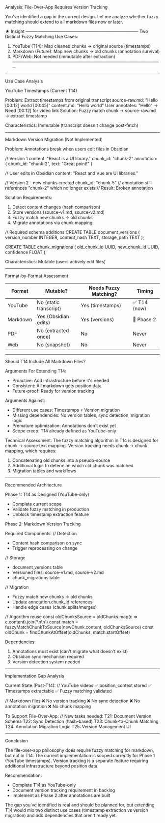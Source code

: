 Analysis: File-Over-App Requires Version Tracking

  You've identified a gap in the current design. Let me analyze whether fuzzy matching should
   extend to all markdown files now or later.

  ★ Insight ─────────────────────────────────────
  Two Distinct Fuzzy Matching Use Cases:
  1. YouTube (T14): Map cleaned chunks → original source (timestamps)
  2. Markdown (Future): Map new chunks → old chunks (annotation survival)
  3. PDF/Web: Not needed (immutable after extraction)
  ─────────────────────────────────────────────────

  ---
  Use Case Analysis

  YouTube Timestamps (Current T14)

  Problem: Extract timestamps from original transcript
  source-raw.md: "Hello [00:12] world [00:45]"
  content.md:    "Hello world"
  User annotates: "Hello" → Need [00:12] for video link
  Solution: Fuzzy match chunk → source-raw.md → extract timestamp

  Characteristics: Immutable (transcript doesn't change post-fetch)

  ---
  Markdown Version Migration (Not Implemented)

  Problem: Annotations break when users edit files in Obsidian

  // Version 1
  content: "React is a UI library."
  chunk_id: "chunk-2"
  annotation: { chunk_id: "chunk-2", text: "Great point!" }

  // User edits in Obsidian
  content: "React and Vue are UI libraries."

  // Version 2 - new chunks created
  chunk_id: "chunk-5"
  // annotation still references "chunk-2" which no longer exists
  // Result: Broken annotation

  Solution Requirements:
  1. Detect content changes (hash comparison)
  2. Store versions (source-v1.md, source-v2.md)
  3. Fuzzy match new chunks → old chunks
  4. Migrate annotations via chunk mapping

  // Required schema additions
  CREATE TABLE document_versions (
    version_number INTEGER,
    content_hash TEXT,
    storage_path TEXT
  );

  CREATE TABLE chunk_migrations (
    old_chunk_id UUID,
    new_chunk_id UUID,
    confidence FLOAT
  );

  Characteristics: Mutable (users actively edit files)

  ---
  Format-by-Format Assessment

  | Format   | Mutable?               | Needs Fuzzy Matching? | Timing      |
  |----------|------------------------|-----------------------|-------------|
  | YouTube  | No (static transcript) | Yes (timestamps)      | ✅ T14 (now) |
  | Markdown | Yes (Obsidian edits)   | Yes (versions)        | 🔮 Phase 2  |
  | PDF      | No (extracted once)    | No                    | Never       |
  | Web      | No (snapshot)          | No                    | Never       |

  ---
  Should T14 Include All Markdown Files?

  Arguments For Extending T14:
  - Proactive: Add infrastructure before it's needed
  - Consistent: All markdown gets position data
  - Future-proof: Ready for version tracking

  Arguments Against:
  - Different use cases: Timestamps ≠ Version migration
  - Missing dependencies: No version tables, sync detection, migration logic
  - Premature optimization: Annotations don't exist yet
  - Scope creep: T14 already defined as YouTube-only

  Technical Assessment: The fuzzy matching algorithm in T14 is designed for chunk → source
  text mapping. Version tracking needs chunk → chunk mapping, which requires:
  1. Concatenating old chunks into a pseudo-source
  2. Additional logic to determine which old chunk was matched
  3. Migration tables and workflows

  ---
  Recommended Architecture

  Phase 1: T14 as Designed (YouTube-only)

  - Complete current scope
  - Validate fuzzy matching in production
  - Unblock timestamp extraction feature

  Phase 2: Markdown Version Tracking

  Required Components:
  // Detection
  - Content hash comparison on sync
  - Trigger reprocessing on change

  // Storage
  - document_versions table
  - Versioned files: source-v1.md, source-v2.md
  - chunk_migrations table

  // Migration
  - Fuzzy match new chunks → old chunks
  - Update annotation.chunk_id references
  - Handle edge cases (chunk splits/merges)

  // Algorithm reuse
  const oldChunksSource = oldChunks.map(c => c.content).join('\n\n')
  const match = fuzzyMatchChunkToSource(newChunk.content, oldChunksSource)
  const oldChunk = findChunkAtOffset(oldChunks, match.startOffset)

  Dependencies:
  1. Annotations must exist (can't migrate what doesn't exist)
  2. Obsidian sync mechanism required
  3. Version detection system needed

  ---
  Implementation Gap Analysis

  Current State (Post-T14):
  // YouTube videos
  ✅ position_context stored
  ✅ Timestamps extractable
  ✅ Fuzzy matching validated

  // Markdown files
  ❌ No version tracking
  ❌ No sync detection
  ❌ No annotation migration
  ❌ No chunk mapping

  To Support File-Over-App:
  // New tasks needed:
  T21: Document Version Schema
  T22: Sync Detection (hash-based)
  T23: Chunk-to-Chunk Matching
  T24: Annotation Migration Logic
  T25: Version Management UI

  ---
  Conclusion

  The file-over-app philosophy does require fuzzy matching for markdown, but not in T14. The
  current implementation is scoped correctly for Phase 1 (YouTube timestamps). Version
  tracking is a separate feature requiring additional infrastructure beyond position data.

  Recommendation:
  - Complete T14 as YouTube-only
  - Document version tracking requirement in backlog
  - Implement as Phase 2 after annotations are built

  The gap you've identified is real and should be planned for, but extending T14 would mix
  two distinct use cases (timestamp extraction vs version migration) and add dependencies
  that aren't ready yet.